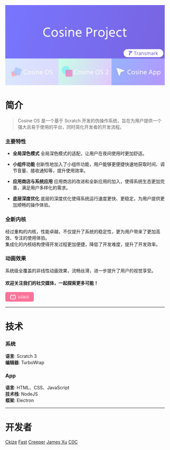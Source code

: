 ![banner](image/banner.jpg)

# 简介
> Cosine OS 是一个基于 Scratch 开发的伪操作系统，旨在为用户提供一个强大且易于使用的平台，同时简化开发者的开发流程。

### 主要特性
* **全局深色模式**
全局深色模式的适配，让用户在夜间使用时更加舒适。

* **小组件功能**
创新性地加入了小组件功能，用户能够更便捷快速地获取时间、调节音量、接收通知等，提升使用效率。

* **应用商店与系统应用**
应用商店的改进和全新应用的加入，使得系统生态更加完善，满足用户多样化的需求。

* **底层深度优化**
底层的深度优化使得系统运行速度更快、更稳定，为用户提供更加顺畅的操作体验。

### 全新内核
经过重构的内核，性能卓越，不仅提升了系统的稳定性，更为用户带来了更加高效、专注的使用体验。  
集成化的内核结构使得开发过程更加便捷，降低了开发难度，提升了开发效率。

### 动画效果
系统级全覆盖的非线性动画效果，流畅丝滑，进一步提升了用户的视觉享受。


#### 欢迎关注我们的社交媒体，一起探索更多可能！
[![bilibili](image/linkbtn-bilibili.png)](https://space.bilibili.com/3546824421935440)

------------


# 技术
### 系统
**语言**: Scratch 3  
**编辑器**: TurboWrap

### App
**语言**: HTML、CSS、JavaScript  
**技术栈**: NodeJS  
**框架**: Electron

------------


# 开发者
[Ckize](https://github.com/GongZhenAB)
[Fast](https://github.com/Fast-Studio)
[Creeper](https://github.com/Creeper0808)
[James Xu](https://github.com/)
[C0C](https://github.com/IC0CI)
